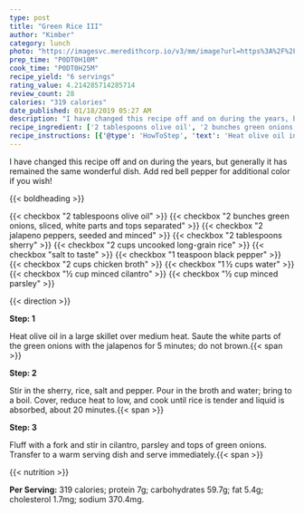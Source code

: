 ```yaml
---
type: post
title: "Green Rice III"
author: "Kimber"
category: lunch
photo: "https://imagesvc.meredithcorp.io/v3/mm/image?url=https%3A%2F%2Fimages.media-allrecipes.com%2Fuserphotos%2F666274.jpg"
prep_time: "P0DT0H10M"
cook_time: "P0DT0H25M"
recipe_yield: "6 servings"
rating_value: 4.214285714285714
review_count: 28
calories: "319 calories"
date_published: 01/18/2019 05:27 AM
description: "I have changed this recipe off and on during the years, but generally it has remained the same wonderful dish. Add red bell pepper for additional color if you wish!"
recipe_ingredient: ['2 tablespoons olive oil', '2 bunches green onions, sliced, white parts and tops separated', '2 jalapeno peppers, seeded and minced', '2 tablespoons sherry', '2 cups uncooked long-grain rice', 'salt to taste', '1 teaspoon black pepper', '2 cups chicken broth', '1\u2009½ cups water', '½ cup minced cilantro', '½ cup minced parsley']
recipe_instructions: [{'@type': 'HowToStep', 'text': 'Heat olive oil in a large skillet over medium heat.  Saute the white parts of the green onions with the jalapenos for 5 minutes; do not brown.\n'}, {'@type': 'HowToStep', 'text': 'Stir in the sherry, rice, salt and pepper.  Pour in the broth and water; bring to a boil.  Cover, reduce heat to low, and cook until rice is tender and liquid is absorbed, about 20 minutes.\n'}, {'@type': 'HowToStep', 'text': 'Fluff with a fork and stir in cilantro, parsley and tops of green onions.  Transfer to a warm serving dish and serve immediately.\n'}]
---
```


I have changed this recipe off and on during the years, but generally it has remained the same wonderful dish. Add red bell pepper for additional color if you wish! 

{{< boldheading >}}

{{< checkbox "2 tablespoons olive oil" >}}
{{< checkbox "2 bunches green onions, sliced, white parts and tops separated" >}}
{{< checkbox "2  jalapeno peppers, seeded and minced" >}}
{{< checkbox "2 tablespoons sherry" >}}
{{< checkbox "2 cups uncooked long-grain rice" >}}
{{< checkbox "salt to taste" >}}
{{< checkbox "1 teaspoon black pepper" >}}
{{< checkbox "2 cups chicken broth" >}}
{{< checkbox "1 ½ cups water" >}}
{{< checkbox "½ cup minced cilantro" >}}
{{< checkbox "½ cup minced parsley" >}}


{{< direction >}}

**Step: 1**

Heat olive oil in a large skillet over medium heat.  Saute the white parts of the green onions with the jalapenos for 5 minutes; do not brown.{{< span >}}

**Step: 2**

Stir in the sherry, rice, salt and pepper.  Pour in the broth and water; bring to a boil.  Cover, reduce heat to low, and cook until rice is tender and liquid is absorbed, about 20 minutes.{{< span >}}

**Step: 3**

Fluff with a fork and stir in cilantro, parsley and tops of green onions.  Transfer to a warm serving dish and serve immediately.{{< span >}}

{{< nutrition >}}

**Per Serving:** 319 calories; protein 7g; carbohydrates 59.7g; fat 5.4g; cholesterol 1.7mg; sodium 370.4mg.